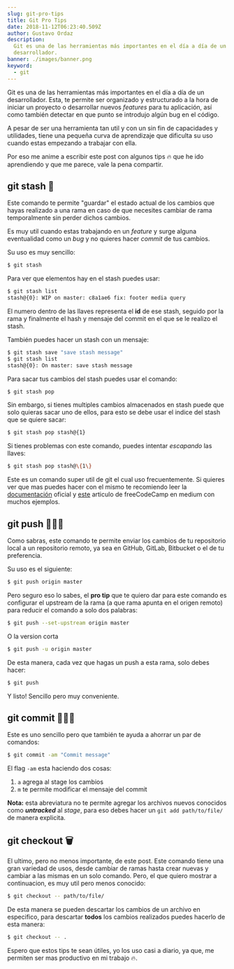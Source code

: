 ```yaml
---
slug: git-pro-tips
title: Git Pro Tips
date: 2018-11-12T06:23:40.509Z
author: Gustavo Ordaz
description:
  Git es una de las herramientas más importantes en el día a día de un
  desarrollador.
banner: ./images/banner.png
keyword:
  - git
---
```


Git es una de las herramientas más importantes en el día a día de un
desarrollador. Esta, te permite ser organizado y estructurado a la hora de
iniciar un proyecto o desarrollar nuevos _features_ para tu aplicación, así como
también detectar en que punto se introdujo algún bug en el código.

A pesar de ser una herramienta tan util y con un sin fin de capacidades y
utilidades, tiene una pequeña curva de aprendizaje que dificulta su uso cuando
estas empezando a trabajar con ella.

Por eso me anime a escribir este post con algunos tips 🔥 que he ido aprendiendo
y que me parece, vale la pena compartir.

## git stash 💾

Este comando te permite "guardar" el estado actual de los cambios que hayas
realizado a una rama en caso de que necesites cambiar de rama temporalmente sin
perder dichos cambios.

Es muy util cuando estas trabajando en un _feature_ y surge alguna eventualidad
como un _bug_ y no quieres hacer _commit_ de tus cambios.

Su uso es muy sencillo:

```bash
$ git stash
```

Para ver que elementos hay en el stash puedes usar:

```bash
$ git stash list
stash@{0}: WIP on master: c8a1ae6 fix: footer media query
```

El numero dentro de las llaves representa el **id** de ese stash, seguido por la
rama y finalmente el hash y mensaje del commit en el que se le realizo el stash.

También puedes hacer un stash con un mensaje:

```bash
$ git stash save "save stash message"
$ git stash list
stash@{0}: On master: save stash message
```

Para sacar tus cambios del stash puedes usar el comando:

```bash
$ git stash pop
```

Sin embargo, si tienes multiples cambios almacenados en stash puede que solo
quieras sacar uno de ellos, para esto se debe usar el indice del stash que se
quiere sacar:

```bash
$ git stash pop stash@{1}
```

Si tienes problemas con este comando, puedes intentar _escapando_ las llaves:

```bash
$ git stash pop stash@\{1\}
```

Este es un comando super util de git el cual uso frecuentemente. Si quieres ver
que mas puedes hacer con el mismo te recomiendo leer la
[documentación](https://git-scm.com/docs/git-stash) oficial y
[este](https://medium.freecodecamp.org/useful-tricks-you-might-not-know-about-git-stash-e8a9490f0a1a)
articulo de freeCodeCamp en medium con muchos ejemplos.

## git push 🏋🏾‍♀️

Como sabras, este comando te permite enviar los cambios de tu repositorio local
a un repositorio remoto, ya sea en GitHub, GitLab, Bitbucket o el de tu
preferencia.

Su uso es el siguiente:

```bash
$ git push origin master
```

Pero seguro eso lo sabes, el **pro tip** que te quiero dar para este comando es
configurar el upstream de la rama (a que rama apunta en el origen remoto) para
reducir el comando a solo dos palabras:

```bash
$ git push --set-upstream origin master
```

O la version corta

```bash
$ git push -u origin master
```

De esta manera, cada vez que hagas un push a esta rama, solo debes hacer:

```bash
$ git push
```

Y listo! Sencillo pero muy conveniente.

## git commit 🧘🏽‍♀️

Este es uno sencillo pero que también te ayuda a ahorrar un par de comandos:

```bash
$ git commit -am "Commit message"
```

El flag `-am` esta haciendo dos cosas:

1. `a` agrega al stage los cambios
2. `m` te permite modificar el mensaje del commit

**Nota:** esta abreviatura no te permite agregar los archivos nuevos conocidos
como **_untracked_** al _stage_, para eso debes hacer un `git add path/to/file/`
de manera explicita.

## git checkout 🗑

El ultimo, pero no menos importante, de este post. Este comando tiene una gran
variedad de usos, desde cambiar de ramas hasta crear nuevas y cambiar a las
mismas en un solo comando. Pero, el que quiero mostrar a continuacion, es muy
util pero menos conocido:

```bash
$ git checkout -- path/to/file/
```

De esta manera se pueden descartar los cambios de un archivo en especifico, para
descartar **todos** los cambios realizados puedes hacerlo de esta manera:

```bash
$ git checkout -- .
```

Espero que estos tips te sean útiles, yo los uso casi a diario, ya que, me
permiten ser mas productivo en mi trabajo 🔥.
